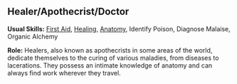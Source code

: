 Healer/Apothecrist/Doctor
-------------------------

__Usual Skills:__ [First Aid](Medicine.md#first-aid), [Healing](Medicine.md#healing), [Anatomy](Scholar.md#anatomy), Identify Poison, Diagnose Malaise, Organic Alchemy

__Role:__ Healers, also known as apothecrists in some areas of the world, dedicate themselves to the curing of various maladies, from diseases to lacerations. They possess an intimate knowledge of anatomy and can always find work wherever they travel.
